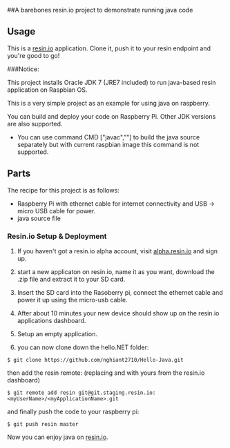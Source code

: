 ##A barebones resin.io project to demonstrate running java code

## Usage

This is a [resin.io](http://resin.io) application. Clone it, push
it to your resin endpoint and you're good to go!

###Notice:

This project installs Oracle JDK 7 (JRE7 included) to run java-based resin application on Raspbian OS.

This is a very simple project as an example for using java on raspberry. 

You can build and deploy your code on Raspberry Pi. Other JDK versions are also supported.

* You can use command CMD ["javac","<sourcefile>"] to build the java source separately but with current raspbian image this command is not supported.

## Parts

The recipe for this project is as follows:

* Raspberry Pi with ethernet cable for internet connectivity and
  USB -> micro USB cable for power.
* java source file

### Resin.io Setup & Deployment

1. If you haven't got a resin.io alpha account, visit [alpha.resin.io](http://alpha.resin.io) and sign up.
1. start a new applicaton on resin.io, name it as you want, download the .zip file and extract it to your SD card. 
1. Insert the SD card into the Rasoberry pi, connect the ethernet cable and power it up using the micro-usb cable.
1. After about 10 minutes your new device should show up on the resin.io applications dashboard.
1. Setup an empty application. 

1. you can now clone down the hello.NET folder:

`$ git clone https://github.com/nghiant2710/Hello-Java.git`

then add the resin remote: (replacing <myUserName> and <myApplicationName> with yours from the resin.io dashboard)

`$ git remote add resin git@git.staging.resin.io:<myUserName>/<myApplicationName>.git`

and finally push the code to your raspberry pi:

`$ git push resin master`

Now you can enjoy java on [resin.io](http://resin.io).
 





